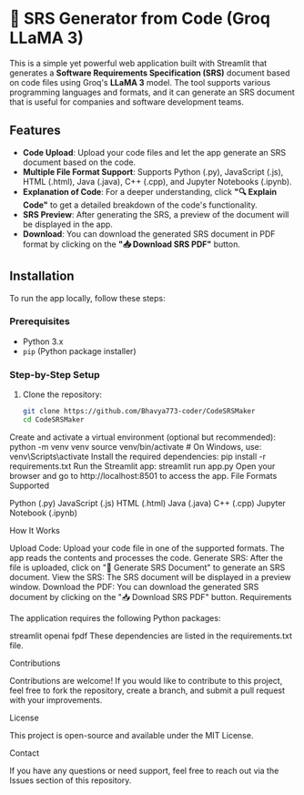 # 📄 SRS Generator from Code (Groq LLaMA 3)

This is a simple yet powerful web application built with Streamlit that generates a **Software Requirements Specification (SRS)** document based on code files using Groq's **LLaMA 3** model. The tool supports various programming languages and formats, and it can generate an SRS document that is useful for companies and software development teams.

## Features

- **Code Upload**: Upload your code files and let the app generate an SRS document based on the code.
- **Multiple File Format Support**: Supports Python (.py), JavaScript (.js), HTML (.html), Java (.java), C++ (.cpp), and Jupyter Notebooks (.ipynb).
- **Explanation of Code**: For a deeper understanding, click **"🔍 Explain Code"** to get a detailed breakdown of the code's functionality.
- **SRS Preview**: After generating the SRS, a preview of the document will be displayed in the app.
- **Download**: You can download the generated SRS document in PDF format by clicking on the **"📥 Download SRS PDF"** button.

## Installation

To run the app locally, follow these steps:

### Prerequisites

- Python 3.x
- `pip` (Python package installer)

### Step-by-Step Setup

1. Clone the repository:
   ```bash
   git clone https://github.com/Bhavya773-coder/CodeSRSMaker
   cd CodeSRSMaker
Create and activate a virtual environment (optional but recommended):
python -m venv venv
source venv/bin/activate  # On Windows, use: venv\Scripts\activate
Install the required dependencies:
pip install -r requirements.txt
Run the Streamlit app:
streamlit run app.py
Open your browser and go to http://localhost:8501 to access the app.
File Formats Supported

Python (.py)
JavaScript (.js)
HTML (.html)
Java (.java)
C++ (.cpp)
Jupyter Notebook (.ipynb)

How It Works

Upload Code: Upload your code file in one of the supported formats. The app reads the contents and processes the code.
Generate SRS: After the file is uploaded, click on "🧠 Generate SRS Document" to generate an SRS document.
View the SRS: The SRS document will be displayed in a preview window.
Download the PDF: You can download the generated SRS document by clicking on the "📥 Download SRS PDF" button.
Requirements

The application requires the following Python packages:

streamlit
openai
fpdf
These dependencies are listed in the requirements.txt file.

Contributions

Contributions are welcome! If you would like to contribute to this project, feel free to fork the repository, create a branch, and submit a pull request with your improvements.

License

This project is open-source and available under the MIT License.

Contact

If you have any questions or need support, feel free to reach out via the Issues section of this repository.

